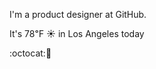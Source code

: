 I'm a product designer at GitHub.

It's 78&#8457; &#9728; in Los Angeles today

:octocat::chocolate_bar: